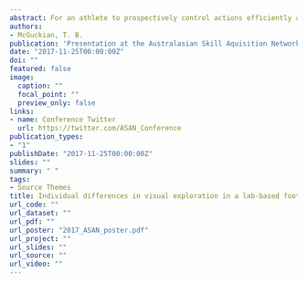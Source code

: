 ```yaml
---
abstract: For an athlete to prospectively control actions efficiently and effectively, they must visually perceive available affordances through visual exploratory action. This exploratory action is achieved through the movement of the eyes, head and body, however, little is known about how exploratory head movement contributes to the prospective control of action in a football context. This presentation will discuss, on an individual level, how head movement before receiving the ball contributes to the efficient completion of a subsequent pass. In doing so, findings from an experimental football passing task will be discussed to demonstrate the value of visual exploration without the ball in football. The presentation will also introduce novel approaches to the quantification and communication of visual exploratory head movement, showing the applied value of such methods for learning and performance development.
authors:
- McGuckian, T. B.
publication: 'Presentation at the Australasian Skill Aquisition Network conference, Brisbane, Australia, 2017'
date: "2017-11-25T00:00:00Z"
doi: ""
featured: false
image:
  caption: ""
  focal_point: ""
  preview_only: false
links:
- name: Conference Twitter
  url: https://twitter.com/ASAN_Conference
publication_types:
- "1"
publishDate: "2017-11-25T00:00:00Z"
slides: ""
summary: " "
tags:
- Source Themes
title: Individual differences in visual exploration in a lab-based football passing task.
url_code: ""
url_dataset: ""
url_pdf: ""
url_poster: "2017_ASAN_poster.pdf"
url_project: ""
url_slides: ""
url_source: ""
url_video: ""
---
```


